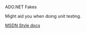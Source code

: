 ADO.NET Fakes

Might aid you when doing unit testing.

[MSDN Style docs](http://griffinframework.net/docs/adonetfakes/)